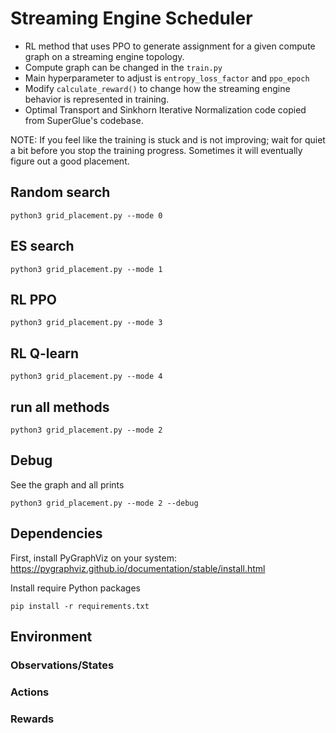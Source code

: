 # Streaming Engine Scheduler

- RL method that uses PPO to generate assignment for a given compute graph on a streaming engine topology.
- Compute graph can be changed in the ```train.py```
- Main hyperparameter to adjust is ```entropy_loss_factor``` and ```ppo_epoch```
- Modify ```calculate_reward()``` to change how the streaming engine behavior is represented in training.
- Optimal Transport and Sinkhorn Iterative Normalization code copied from SuperGlue's codebase.

NOTE: If you feel like the training is stuck and is not improving; wait for quiet a bit before you stop the training progress. Sometimes it will eventually figure out a good placement.


## Random search

`python3 grid_placement.py --mode 0`

## ES search

`python3 grid_placement.py --mode 1`

## RL PPO

`python3 grid_placement.py --mode 3`

## RL Q-learn

`python3 grid_placement.py --mode 4`

## run all methods

`python3 grid_placement.py --mode 2`

## Debug
See the graph and all prints

`python3 grid_placement.py --mode 2 --debug`

## Dependencies

First, install PyGraphViz on your system: https://pygraphviz.github.io/documentation/stable/install.html

Install require Python packages
```
pip install -r requirements.txt
```
## Environment

### Observations/States

### Actions

### Rewards



